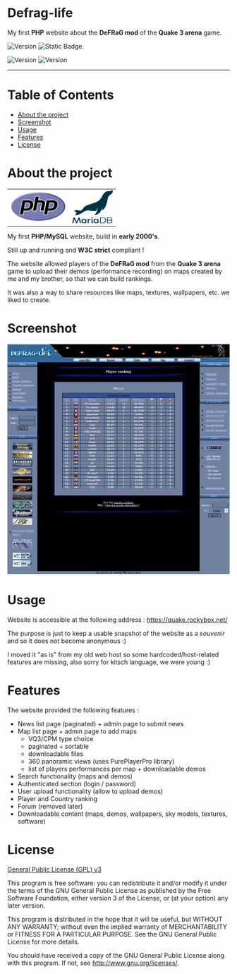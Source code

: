 # Defrag-life

My first **PHP** website about the **DeFRaG mod** of the **Quake 3 arena** game.

![Version](https://img.shields.io/badge/Version-2.0.6-2AAB92.svg)
![Static Badge](https://img.shields.io/badge/Last%20update-01%20Oct%202023-blue)

![Version](https://img.shields.io/badge/PHP-8.2%20FPM-darkslateblue.svg)
![Version](https://img.shields.io/badge/MariaDB-11.2.2-saddlebrown.svg)

---

# Table of Contents

* [About the project](#about-the-project)
* [Screenshot](#screenshot)
* [Usage](#usage)
* [Features](#features)
* [License](#license)

# About the project

<table>
  <tr>
    <td>
        <img alt="PHP logo" src="doc/logo-php.svg" height="68"/>
    </td>
    <td>
        <img alt="MariaDB logo" src="doc/logo-mariadb.svg" height="75"/>
    </td>
  </tr>
</table>

My first **PHP/MySQL** website, build in **early 2000's**.

Still up and running and **W3C strict** compliant !

The website allowed players of the **DeFRaG mod** from the **Quake 3 arena** game to upload their demos (performance
recording) on maps created by me and my brother, so that we can build rankings.

It was also a way to share resources like maps, textures, wallpapers, etc. we liked to create.

# Screenshot

![Player ranking page](doc/player-ranking.png "Player ranking page")

# Usage

Website is accessible at the following address : https://quake.rockybox.net/

The purpose is just to keep a usable snapshot of the website as a _souvenir_ and so it does not become anonymous :)

I moved it "as is" from my old web host so some hardcoded/host-related features are missing, also sorry for kitsch language, we were young :)

# Features

The website provided the following features :

- News list page (paginated) + admin page to submit news
- Map list page + admin page to add maps
  - VQ3/CPM type choice
  - paginated + sortable
  - downloadable files
  - 360 panoramic views (uses PurePlayerPro library)
  - list of players performances per map + downloadable demos
- Search functionality (maps and demos)
- Authenticated section (login / password)
- User upload functionality (allow to upload demos)
- Player and Country ranking
- Forum (removed later)
- Downloadable content (maps, demos, wallpapers, sky models, textures, software)

# License

[General Public License (GPL) v3](https://www.gnu.org/licenses/gpl-3.0.en.html)

This program is free software: you can redistribute it and/or modify it under the terms of the GNU
General Public License as published by the Free Software Foundation, either version 3 of the
License, or (at your option) any later version.

This program is distributed in the hope that it will be useful, but WITHOUT ANY WARRANTY; without
even the implied warranty of MERCHANTABILITY or FITNESS FOR A PARTICULAR PURPOSE. See the GNU
General Public License for more details.

You should have received a copy of the GNU General Public License along with this program.  If not,
see <http://www.gnu.org/licenses/>.
